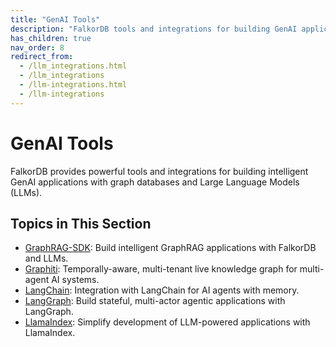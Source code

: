 ```yaml
---
title: "GenAI Tools"
description: "FalkorDB tools and integrations for building GenAI applications"
has_children: true
nav_order: 8
redirect_from:
  - /llm_integrations.html
  - /llm_integrations
  - /llm-integrations.html
  - /llm-integrations
---
```


# GenAI Tools

FalkorDB provides powerful tools and integrations for building intelligent GenAI applications with graph databases and Large Language Models (LLMs).

## Topics in This Section

- [GraphRAG-SDK](./graphrag-sdk.md): Build intelligent GraphRAG applications with FalkorDB and LLMs.
- [Graphiti](./graphiti.md): Temporally-aware, multi-tenant live knowledge graph for multi-agent AI systems.
- [LangChain](./langchain.md): Integration with LangChain for AI agents with memory.
- [LangGraph](./langgraph.md): Build stateful, multi-actor agentic applications with LangGraph.
- [LlamaIndex](./llamaindex.md): Simplify development of LLM-powered applications with LlamaIndex.
